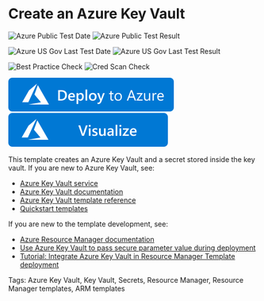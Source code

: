 # Create an Azure Key Vault

![Azure Public Test Date](https://azurequickstartsservice.blob.core.windows.net/badges/101-key-vault-create/PublicLastTestDate.svg)
![Azure Public Test Result](https://azurequickstartsservice.blob.core.windows.net/badges/101-key-vault-create/PublicDeployment.svg)

![Azure US Gov Last Test Date](https://azurequickstartsservice.blob.core.windows.net/badges/101-key-vault-create/FairfaxLastTestDate.svg)
![Azure US Gov Last Test Result](https://azurequickstartsservice.blob.core.windows.net/badges/101-key-vault-create/FairfaxDeployment.svg)

![Best Practice Check](https://azurequickstartsservice.blob.core.windows.net/badges/101-key-vault-create/BestPracticeResult.svg)
![Cred Scan Check](https://azurequickstartsservice.blob.core.windows.net/badges/101-key-vault-create/CredScanResult.svg)

[![Deploy To Azure](https://raw.githubusercontent.com/Azure/azure-quickstart-templates/master/1-CONTRIBUTION-GUIDE/images/deploytoazure.svg?sanitize=true)]("https://portal.azure.com/#create/Microsoft.Template/uri/https%3A%2F%2Fraw.githubusercontent.com%2FAzure%2Fazure-quickstart-templates%2Fmaster%2F101-key-vault-create%2Fazuredeploy.json")
[![Visualize](https://raw.githubusercontent.com/Azure/azure-quickstart-templates/master/1-CONTRIBUTION-GUIDE/images/visualizebutton.svg?sanitize=true)]("http://armviz.io/#/?load=https%3A%2F%2Fraw.githubusercontent.com%2FAzure%2Fazure-quickstart-templates%2Fmaster%2F101-key-vault-create%2Fazuredeploy.json")

This template creates an Azure Key Vault and a secret stored inside the key
vault. If you are new to Azure Key Vault, see:

- [Azure Key Vault service](https://azure.microsoft.com/services/key-vault/)
- [Azure Key Vault documentation](https://docs.microsoft.com/azure/key-vault/)
- [Azure Key Vault template reference](https://docs.microsoft.com/azure/templates/microsoft.keyvault/allversions)
- [Quickstart templates](https://azure.microsoft.com/resources/templates/?resourceType=Microsoft.Keyvault)

If you are new to the template development, see:

- [Azure Resource Manager documentation](https://docs.microsoft.com/en-us/azure/azure-resource-manager/)
- [Use Azure Key Vault to pass secure parameter value during deployment](https://docs.microsoft.com/azure/azure-resource-manager/resource-manager-keyvault-parameter)
- [Tutorial: Integrate Azure Key Vault in Resource Manager Template deployment](https://docs.microsoft.com/azure/azure-resource-manager/resource-manager-tutorial-use-key-vault)

Tags: Azure Key Vault, Key Vault, Secrets, Resource Manager, Resource Manager
templates, ARM templates
